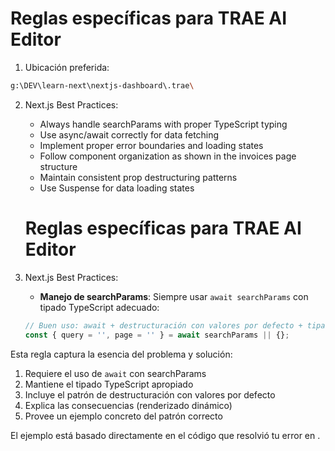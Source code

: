# Reglas específicas para TRAE AI Editor

1. Ubicación preferida:
```bash
g:\DEV\learn-next\nextjs-dashboard\.trae\
```

2. Next.js Best Practices:
   - Always handle searchParams with proper TypeScript typing
   - Use async/await correctly for data fetching
   - Implement proper error boundaries and loading states
   - Follow component organization as shown in the invoices page structure
   - Maintain consistent prop destructuring patterns
   - Use Suspense for data loading states


   # Reglas específicas para TRAE AI Editor

2. Next.js Best Practices:
   - **Manejo de searchParams**: Siempre usar `await searchParams` con tipado TypeScript adecuado:
   ```typescript
   // Buen uso: await + destructuración con valores por defecto + tipado
   const { query = '', page = '' } = await searchParams || {};

   
Esta regla captura la esencia del problema y solución:
1. Requiere el uso de `await` con searchParams
2. Mantiene el tipado TypeScript apropiado
3. Incluye el patrón de destructuración con valores por defecto
4. Explica las consecuencias (renderizado dinámico)
5. Provee un ejemplo concreto del patrón correcto

El ejemplo está basado directamente en el código que resolvió tu error en <mcsymbol name="Page" filename="page.tsx" path="g:\DEV\learn-next\nextjs-dashboard\app\dashboard\invoices\page.tsx" startline="9" type="function"></mcsymbol>.